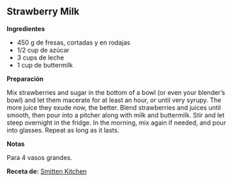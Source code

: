 ## Strawberry Milk

**Ingredientes**

- 450 g de fresas, cortadas y en rodajas
- 1/2 cup de azúcar
- 3 cups de leche
- 1 cup de buttermilk

**Preparación**

Mix strawberries and sugar in the bottom of a bowl (or even your blender’s bowl) and let them macerate for at least an hour, or until very syrupy. The more juice they exude now, the better. Blend strawberries and juices until smooth, then pour into a pitcher along with milk and buttermilk. Stir and let steep overnight in the fridge. In the morning, mix again if needed, and pour into glasses. Repeat as long as it lasts.

**Notas**

Para 4 vasos grandes.

**Receta de:** [Smitten Kitchen](http://smittenkitchen.com/blog/2016/06/strawberry-milk)

